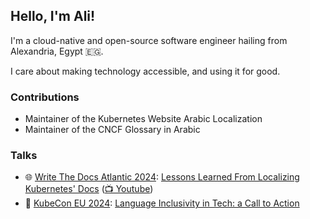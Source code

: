 ## Hello, I'm Ali!

I'm a cloud-native and open-source software engineer hailing from Alexandria, Egypt 🇪🇬.

I care about making technology accessible, and using it for good.

### Contributions

- Maintainer of the Kubernetes Website Arabic Localization
- Maintainer of the CNCF Glossary in Arabic

### Talks

- 🌐 [Write The Docs Atlantic 2024](https://www.writethedocs.org/conf/atlantic/2024/): [Lessons Learned From Localizing Kubernetes' Docs](https://www.writethedocs.org/conf/atlantic/2024/speakers/#speaker-ali-dowair-what-s-in-a-word-lessons-from-localizing-kubernetes-documentation-to-arabic-ali-dowair) ([📺 Youtube](https://www.youtube.com/watch?v=HY3LZOQqdig&list=PLZAeFn6dfHpn8IckCiREggN0f9oWEMomW&index=9))
- 📢 [KubeCon EU 2024](https://events.linuxfoundation.org/kubecon-cloudnativecon-europe/): [Language Inclusivity in Tech: a Call to Action](https://sched.co/1YeLO)
